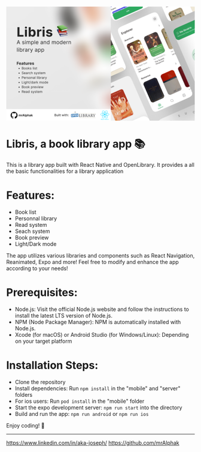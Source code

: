 ![Cover](assets/images/Cover.png)
# Libris, a book library app 📚

This is a library app built with React Native and OpenLibrary. 
It provides a all the basic functionalities for a library application

# Features:
- Book list
- Personnal library
- Read system
- Seach system
- Book preview
- Light/Dark mode

The app utilizes various libraries and components such as React Navigation, Reanimated, Expo and more!
Feel free to modify and enhance the app according to your needs!

# Prerequisites:
- Node.js: Visit the official Node.js website and follow the instructions to install the latest LTS version of Node.js.
- NPM (Node Package Manager): NPM is automatically installed with Node.js.
- Xcode (for macOS) or Android Studio (for Windows/Linux): Depending on your target platform

# Installation Steps:
- Clone the repository
- Install dependencies: Run `npm install` in the "mobile" and "server" folders
- For ios users: Run `pod install` in the "mobile" folder
- Start the expo development server: `npm run start` into the directory
- Build and run the app: `npm run android` or `npm run ios`

Enjoy coding! 🚀

----------------------

https://www.linkedin.com/in/aka-joseph/
https://github.com/mrAlphak
